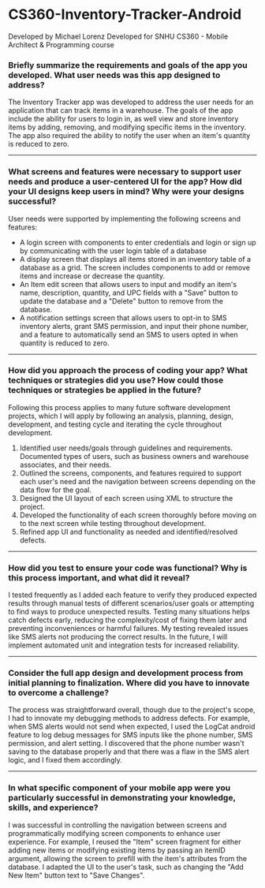 # CS360-Inventory-Tracker-Android

Developed by Michael Lorenz
Developed for SNHU CS360 - Mobile Architect & Programming course

### Briefly summarize the requirements and goals of the app you developed. What user needs was this app designed to address?

The Inventory Tracker app was developed to address the user needs for an application that can track items in a warehouse. The goals of the app include the ability for users to login in, as well view and store inventory items by adding, removing, and modifying specific items in the inventory. The app also required the ability to notify the user when an item's quantity is reduced to zero.

---
### What screens and features were necessary to support user needs and produce a user-centered UI for the app? How did your UI designs keep users in mind? Why were your designs successful?

User needs were supported by implementing the following screens and features:
- A login screen with components to enter credentials and login or sign up by communicating with the user login table of a database
- A display screen that displays all items stored in an inventory table of a database as a grid. The screen includes components to add or remove items and increase or decrease the quantity.
- An Item edit screen that allows users to input and modify an item's name, description, quantity, and UPC fields with a "Save" button to update the database and a "Delete" button to remove from the database.
- A notification settings screen that allows users to opt-in to SMS inventory alerts, grant SMS permission, and input their phone number, and a feature to automatically send an SMS to users opted in when quantity is reduced to zero.

---
### How did you approach the process of coding your app? What techniques or strategies did you use? How could those techniques or strategies be applied in the future?
Following this process applies to many future software development projects, which I will apply by following an analysis, planning, design, development, and testing cycle and iterating the cycle throughout development. 
1. Identified user needs/goals through guidelines and requirements. Documented types of users, such as business owners and warehouse associates, and their needs.
2. Outlined the screens, components, and features required to support each user's need and the navigation between screens depending on the data flow for the goal.
3. Designed the UI layout of each screen using XML to structure the project.
4. Developed the functionality of each screen thoroughly before moving on to the next screen while testing throughout development.
5. Refined app UI and functionality as needed and identified/resolved defects.

---
### How did you test to ensure your code was functional? Why is this process important, and what did it reveal?

I tested frequently as I added each feature to verify they produced expected results through manual tests of different scenarios/user goals or attempting to find ways to produce unexpected results. Testing many situations helps catch defects early, reducing the complexity/cost of fixing them later and preventing inconveniences or harmful failures. My testing revealed issues like SMS alerts not producing the correct results. In the future, I will implement automated unit and integration tests for increased reliability. 

---
### Consider the full app design and development process from initial planning to finalization. Where did you have to innovate to overcome a challenge?

The process was straightforward overall, though due to the project's scope, I had to innovate my debugging methods to address defects. For example, when SMS alerts would not send when expected, I used the LogCat android feature to log debug messages for SMS inputs like the phone number, SMS permission, and alert setting. I discovered that the phone number wasn't saving to the database properly and that there was a flaw in the SMS alert logic, and I fixed them accordingly. 

---
### In what specific component of your mobile app were you particularly successful in demonstrating your knowledge, skills, and experience?

I was successful in controlling the navigation between screens and programmatically modifying screen components to enhance user experience. For example, I reused the "Item" screen fragment for either adding new items or modifying existing items by passing an itemID argument, allowing the screen to prefill with the item's attributes from the database. I adapted the UI to the user's task, such as changing the "Add New Item" button text to "Save Changes". 

